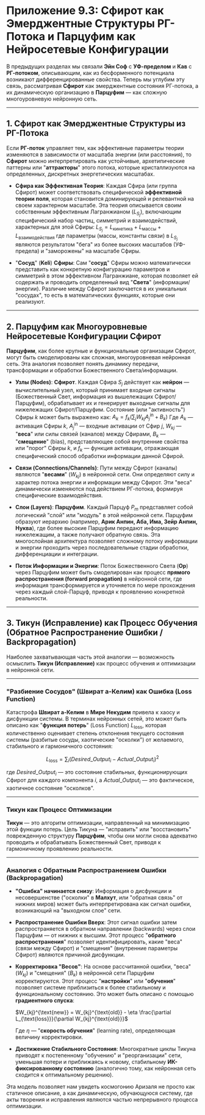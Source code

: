 # Приложение 9.3: Сфирот как Эмерджентные Структуры РГ-Потока и Парцуфим как Нейросетевые Конфигурации

В предыдущих разделах мы связали **Эйн Соф** с **УФ-пределом** и **Кав** с **РГ-потоком**, описывающим, как из бесформенного потенциала возникают дифференцированные свойства. Теперь мы углубим эту связь, рассматривая **Сфирот** как эмерджентные состояния РГ-потока, а их динамическую организацию в **Парцуфим** — как сложную многоуровневую нейронную сеть.

---

## 1. Сфирот как Эмерджентные Структуры из РГ-Потока

Если **РГ-поток** управляет тем, как эффективные параметры теории изменяются в зависимости от масштаба энергии (или расстояния), то **Сфирот** можно интерпретировать как устойчивые, архетипические паттерны или "**аттракторы**" этого потока, которые кристаллизуются на определенных, дискретных энергетических масштабах.

* **Сфира как Эффективная Теория**: Каждая Сфира (или группа Сфирот) может соответствовать специфической **эффективной теории поля**, которая становится доминирующей и релевантной на своем характерном масштабе. Эта теория описывается своим собственным эффективным Лагранжианом ($L_{S_j}$), включающим специфический набор частиц, симметрий и взаимодействий, характерных для этой Сфиры:
    $L_{S_j} = L_{\text{кинетика}} + L_{\text{массы}} + L_{\text{взаимодействия}}$
    где параметры (массы, константы связи) в $L_{S_j}$ являются результатом "бега" из более высоких масштабов (УФ-предела) и "заморожены" на масштабе Сфиры.

* "**Сосуд**" (**Keli**) **Сфиры**: Сам "**сосуд**" Сфиры можно математически представить как конкретную конфигурацию параметров и симметрий в этом эффективном Лагранжиане, которая позволяет ей содержать и проводить определенный вид "**Света**" (информации/энергии). Различие между Сфирот заключается в их уникальных "сосудах", то есть в математических функциях, которые они реализуют.

---

## 2. Парцуфим как Многоуровневые Нейросетевые Конфигурации Сфирот

**Парцуфим**, как более крупные и функциональные организации Сфирот, могут быть смоделированы как сложная, многоуровневая нейронная сеть. Эта аналогия позволяет понять динамику передачи, трансформации и обработки Божественного Света/информации.

* **Узлы (Nodes)**: **Сфирот**. Каждая Сфира $S_j$ действует как **нейрон** — вычислительный узел, который принимает входные сигналы (Божественный Свет, информация из вышележащих Сфирот/Парцуфим), обрабатывает их и генерирует выходные сигналы для нижележащих Сфирот/Парцуфим.
    Состояние (или "активность") Сфиры $k$ может быть выражено как:
    $A_k = f_k(\sum_j W_{kj}A_j^{\text{in}} + B_k)$
    Где $A_k$ — активация Сфиры $k$, $A_j^{\text{in}}$ — входные активации от Сфир $j$, $W_{kj}$ — "**веса**" или силы связей (каналов) между Сфирами, $B_k$ — "**смещение**" (bias), представляющее собой внутренние свойства или "порог" Сфиры $k$, и $f_k$ — функция активации, отражающая специфический способ обработки информации данной Сфирой.

* **Связи (Connections/Channels)**: Пути между Сфирот (каналы) являются "**весами**" ($W_{kj}$) в нейронной сети. Они определяют силу и характер потока энергии и информации между Сфирот. Эти "веса" динамически изменяются под действием РГ-потока, формируя специфические взаимодействия.

* **Слои (Layers)**: **Парцуфим**. Каждый Парцуф $P_m$ представляет собой логический "слой" или "модуль" в этой нейронной сети. Парцуфим образуют иерархию (например, **Арик Анпин, Аба, Има, Зейр Анпин, Нуква**), где более высокие Парцуфим передают информацию нижележащим, а также получают обратную связь.
    Эта многослойная архитектура позволяет сложному потоку информации и энергии проходить через последовательные стадии обработки, дифференциации и интеграции.

* **Поток Информации и Энергии**: Поток Божественного Света (**Ор**) через Парцуфим может быть смоделирован как процесс **прямого распространения (forward propagation)** в нейронной сети, где информация трансформируется и уточняется по мере прохождения через каждый слой-Парцуф, приводя к проявлению конкретной реальности.

---

## 3. Тикун (Исправление) как Процесс Обучения (Обратное Распространение Ошибки / Backpropagation)

Наиболее захватывающая часть этой аналогии — возможность осмыслить **Тикун (Исправление)** как процесс обучения и оптимизации в нейронной сети.

---

### "Разбиение Сосудов" (Швират а-Келим) как Ошибка (Loss Function)

Катастрофа **Швират а-Келим** в **Мире Некудим** привела к хаосу и дисфункции системы. В терминах нейронных сетей, это может быть описано как "**функция потерь**" (Loss Function) $L_{\text{loss}}$, которая количественно оценивает степень отклонения текущего состояния системы (разбитые сосуды, хаотические "осколки") от желаемого, стабильного и гармоничного состояния:

$$L_{\text{loss}} = \sum_i (Desired\_Output_i - Actual\_Output_i)^2$$

где $Desired\_Output_i$ — это состояние стабильных, функционирующих Сфирот для каждого компонента $i$, а $Actual\_Output_i$ — это фактическое, хаотичное состояние "осколков".

---

### Тикун как Процесс Оптимизации

**Тикун** — это алгоритм оптимизации, направленный на минимизацию этой функции потерь. Цель Тикуна — "исправить" или "восстановить" поврежденную структуру **Парцуфим**, чтобы они могли снова адекватно проводить и обрабатывать Божественный Свет, приводя к гармоничному проявлению реальности.

---

### Аналогия с Обратным Распространением Ошибки (Backpropagation)

* **"Ошибка" начинается снизу**: Информация о дисфункции и несовершенстве ("осколки" в **Малхут**, или "обратная связь" от нижних миров) может быть интерпретирована как сигнал ошибки, возникающий на "выходном слое" сети.

* **Распространение Ошибки Вверх**: Этот сигнал ошибки затем распространяется в обратном направлении (backwards) через слои Парцуфим — от нижних к высшим. Этот процесс "**обратного распространения**" позволяет идентифицировать, какие "веса" (связи между Сфирот) и "смещения" (внутренние параметры Сфирот) являются причиной дисфункции.

* **Корректировка "Весов"**: На основе рассчитанной ошибки, "веса" ($W_{kj}$) и "смещения" ($B_k$) в нейронной сети Парцуфим корректируются. Этот процесс "**настройки**" или "**обучения**" позволяет системе приблизиться к более стабильному и функциональному состоянию. Это может быть описано с помощью **градиентного спуска**:

    $W_{kj}^{\text{new}} = W_{kj}^{\text{old}} - \eta \frac{\partial L_{\text{loss}}}{\partial W_{kj}^{\text{old}}}$

    Где $\eta$ — "**скорость обучения**" (learning rate), определяющая величину корректировки.

* **Достижение Стабильного Состояния**: Многократные циклы Тикуна приводят к постепенному "обучению" и "реорганизации" сети, уменьшая потери и приближаясь к новому, стабильному **ИК-фиксированному состоянию** (аналогично тому, как нейронная сеть сходится к оптимальному решению).

Эта модель позволяет нам увидеть космогонию Аризаля не просто как статичное описание, а как динамическую, обучающуюся систему, где акты творения и исправления являются частью непрерывного процесса оптимизации.
